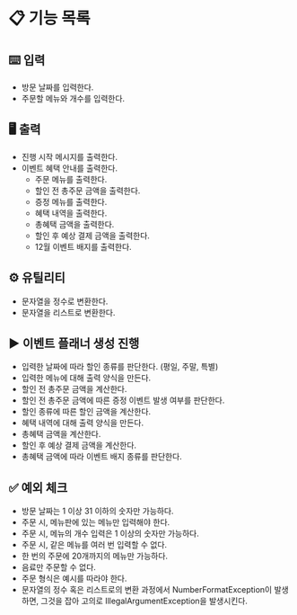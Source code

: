 # 📋 기능 목록

## ⌨️ 입력

- 방문 날짜를 입력한다.
- 주문할 메뉴와 개수를 입력한다.

## 🖥️ 출력

- 진행 시작 메시지를 출력한다.
- 이벤트 혜택 안내를 출력한다.
  - 주문 메뉴를 출력한다.
  - 할인 전 총주문 금액을 출력한다.
  - 증정 메뉴를 출력한다.
  - 혜택 내역을 출력한다.
  - 총혜택 금액을 출력한다.
  - 할인 후 예상 결제 금액을 출력한다.
  - 12월 이벤트 배지를 출력한다.

## ⚙️ 유틸리티

- 문자열을 정수로 변환한다.
- 문자열을 리스트로 변환한다.

## ▶️ 이벤트 플래너 생성 진행

- 입력한 날짜에 따라 할인 종류를 판단한다. (평일, 주말, 특별)
- 입력한 메뉴에 대해 출력 양식을 만든다.
- 할인 전 총주문 금액을 계산한다.
- 할인 전 총주문 금액에 따른 증정 이벤트 발생 여부를 판단한다.
- 할인 종류에 따른 할인 금액을 계산한다.
- 혜택 내역에 대해 출력 양식을 만든다.
- 총혜택 금액을 계산한다.
- 할인 후 예상 결제 금액을 계산한다.
- 총혜택 금액에 따라 이벤트 배지 종류를 판단한다.

## ✅ 예외 체크

- 방문 날짜는 1 이상 31 이하의 숫자만 가능하다.
- 주문 시, 메뉴판에 있는 메뉴만 입력해야 한다.
- 주문 시, 메뉴의 개수 입력은 1 이상의 숫자만 가능하다.
- 주문 시, 같은 메뉴를 여러 번 입력할 수 없다.
- 한 번의 주문에 20개까지의 메뉴만 가능하다.
- 음료만 주문할 수 없다.
- 주문 형식은 예시를 따라야 한다.
- 문자열의 정수 혹은 리스트로의 변환 과정에서 NumberFormatException이 발생하면, 그것을 잡아 고의로 IllegalArgumentException을 발생시킨다.